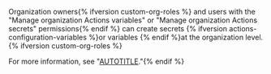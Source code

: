 Organization owners{% ifversion custom-org-roles %} and users with the "Manage organization Actions variables" or "Manage organization Actions secrets" permissions{% endif %} can create secrets {% ifversion actions-configuration-variables %}or variables {% endif %}at the organization level.{% ifversion custom-org-roles %}

For more information, see "[AUTOTITLE](/organizations/managing-peoples-access-to-your-organization-with-roles/about-custom-organization-roles)."{% endif %}
